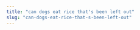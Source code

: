 ```yaml
---
title: "can dogs eat rice that's been left out"
slug: "can-dogs-eat-rice-that-s-been-left-out"
---
```


